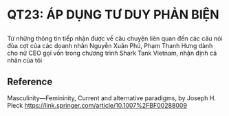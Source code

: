 # QT23: ÁP DỤNG TƯ DUY PHẢN BIỆN

## 

Từ những thông tin tiếp nhận được về câu chuyện liên quan đến các câu nói đùa cợt của các doanh nhân Nguyễn Xuân Phú, Phạm Thanh Hưng dành
cho nữ CEO gọi vốn trong chương trình Shark Tank Vietnam, nhận định cá nhân của tôi 

## Reference

Masculinity—Femininity, Current and alternative paradigms, by Joseph H. Pleck https://link.springer.com/article/10.1007%2FBF00288009
